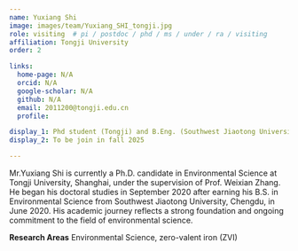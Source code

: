 ```yaml
---
name: Yuxiang Shi
image: images/team/Yuxiang_SHI_tongji.jpg
role: visiting  # pi / postdoc / phd / ms / under / ra / visiting
affiliation: Tongji University
order: 2

links:
  home-page: N/A
  orcid: N/A
  google-scholar: N/A
  github: N/A
  email: 2011200@tongji.edu.cn
  profile: 

display_1: Phd student (Tongji) and B.Eng. (Southwest Jiaotong University)
display_2: To be join in fall 2025

---
```


<!--  Add a short self introduction here -->
<!-- Like Research Areas -->

Mr.Yuxiang Shi is currently a Ph.D. candidate in Environmental Science at Tongji University, Shanghai, under the supervision of Prof. Weixian Zhang. He began his doctoral studies in September 2020 after earning his B.S. in Environmental Science from Southwest Jiaotong University, Chengdu, in June 2020. His academic journey reflects a strong foundation and ongoing commitment to the field of environmental science.


**Research Areas**
Environmental Science,  zero-valent iron (ZVI)